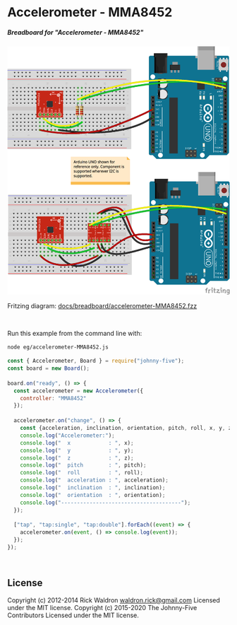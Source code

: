 <!--remove-start-->

# Accelerometer - MMA8452

<!--remove-end-->






##### Breadboard for "Accelerometer - MMA8452"



![docs/breadboard/accelerometer-MMA8452.png](breadboard/accelerometer-MMA8452.png)<br>

Fritzing diagram: [docs/breadboard/accelerometer-MMA8452.fzz](breadboard/accelerometer-MMA8452.fzz)

&nbsp;




Run this example from the command line with:
```bash
node eg/accelerometer-MMA8452.js
```


```javascript
const { Accelerometer, Board } = require("johnny-five");
const board = new Board();

board.on("ready", () => {
  const accelerometer = new Accelerometer({
    controller: "MMA8452"
  });

  accelerometer.on("change", () => {
    const {acceleration, inclination, orientation, pitch, roll, x, y, z} = accelerometer;
    console.log("Accelerometer:");
    console.log("  x            : ", x);
    console.log("  y            : ", y);
    console.log("  z            : ", z);
    console.log("  pitch        : ", pitch);
    console.log("  roll         : ", roll);
    console.log("  acceleration : ", acceleration);
    console.log("  inclination  : ", inclination);
    console.log("  orientation  : ", orientation);
    console.log("--------------------------------------");
  });

  ["tap", "tap:single", "tap:double"].forEach((event) => {
    accelerometer.on(event, () => console.log(event));
  });
});

```








&nbsp;

<!--remove-start-->

## License
Copyright (c) 2012-2014 Rick Waldron <waldron.rick@gmail.com>
Licensed under the MIT license.
Copyright (c) 2015-2020 The Johnny-Five Contributors
Licensed under the MIT license.

<!--remove-end-->

